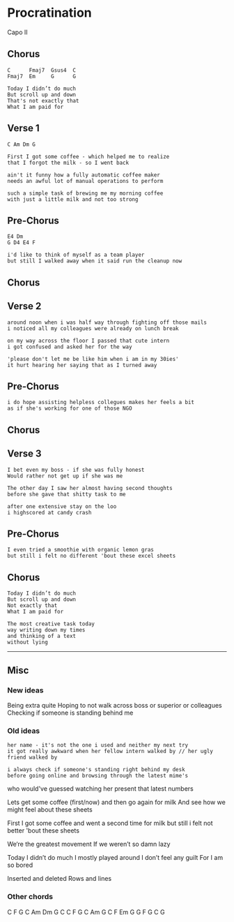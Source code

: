 # Procratination

Capo II

## Chorus

	C      Fmaj7  Gsus4  C
	Fmaj7  Em     G      G

	Today I didn’t do much
	But scroll up and down
	That's not exactly that
	What I am paid for

## Verse 1

	C Am Dm G

	First I got some coffee - which helped me to realize
	that I forgot the milk - so I went back

	ain't it funny how a fully automatic coffee maker
	needs an awful lot of manual operations to perform

	such a simple task of brewing me my morning coffee
	with just a little milk and not too strong
	
## Pre-Chorus
	
	E4 Dm
	G D4 E4 F

	i'd like to think of myself as a team player
	but still I walked away when it said run the cleanup now
	
## Chorus

## Verse 2

	around noon when i was half way through fighting off those mails
	i noticed all my colleagues were already on lunch break

	on my way across the floor I passed that cute intern
	i got confused and asked her for the way
	
	'please don't let me be like him when i am in my 30ies'
	it hurt hearing her saying that as I turned away

## Pre-Chorus

	i do hope assisting helpless collegues makes her feels a bit
	as if she's working for one of those NGO
	
## Chorus

## Verse 3

	I bet even my boss - if she was fully honest
	Would rather not get up if she was me

	The other day I saw her almost having second thoughts
	before she gave that shitty task to me

	after one extensive stay on the loo
	i highscored at candy crash

## Pre-Chorus

	I even tried a smoothie with organic lemon gras
	but still i felt no different 'bout these excel sheets

## Chorus

	Today I didn’t do much
	But scroll up and down
	Not exactly that
	What I am paid for
	
	The most creative task today
	way writing down my times
	and thinking of a text
	without lying

----

## Misc

### New ideas

Being extra quite
Hoping to not walk across boss or superior or colleagues
Checking if someone is standing behind me

### Old ideas


	her name - it's not the one i used and neither my next try
	it got really awkward when her fellow intern walked by // her ugly friend walked by

	i always check if someone's standing right behind my desk
	before going online and browsing through the latest mime's

who would've guessed watching her present that latest numbers

Lets get some coffee (first/now) and then go again for milk
And see how we might feel about these sheets

First I got some coffee and went a second time for milk
but still i felt not better 'bout these sheets

We‘re the greatest movement
If we weren’t so damn lazy

Today I didn’t do much
I mostly played around
I don’t feel any guilt
For I am so bored

Inserted and deleted
Rows and lines

### Other chords

C F G C		Am Dm G C	C F G C
Am G C		F  Em G G	F G C G

